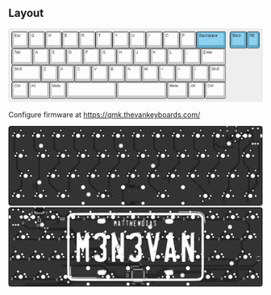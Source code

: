 ## Layout

![](./keyboard-layout.png)

Configure firmware at https://qmk.thevankeyboards.com/

![](./top.svg)
![](./bottom.svg)